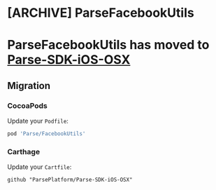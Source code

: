 # [ARCHIVE] ParseFacebookUtils

# ParseFacebookUtils has moved to [Parse-SDK-iOS-OSX](https://github.com/parse-community/Parse-SDK-iOS-OSX)
 
## Migration

### CocoaPods

Update your `Podfile`:

```ruby
pod 'Parse/FacebookUtils'
```
### Carthage

Update your `Cartfile`:

```
github "ParsePlatform/Parse-SDK-iOS-OSX"
```
